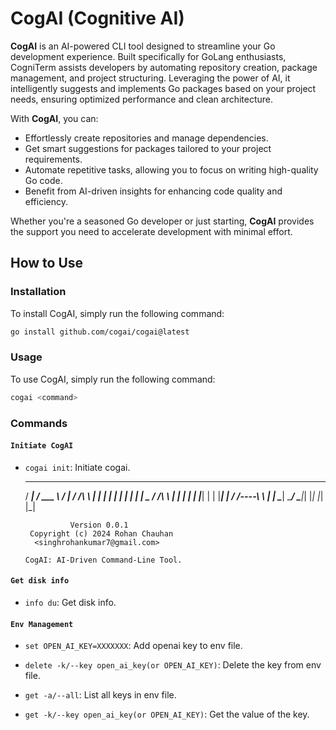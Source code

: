 # CogAI (Cognitive AI)

**CogAI** is an AI-powered CLI tool designed to streamline your Go development experience. Built specifically for GoLang enthusiasts, CogniTerm assists developers by automating repository creation, package management, and project structuring. Leveraging the power of AI, it intelligently suggests and implements Go packages based on your project needs, ensuring optimized performance and clean architecture.

With **CogAI**, you can:

- Effortlessly create repositories and manage dependencies.
- Get smart suggestions for packages tailored to your project requirements.
- Automate repetitive tasks, allowing you to focus on writing high-quality Go code.
- Benefit from AI-driven insights for enhancing code quality and efficiency.

Whether you're a seasoned Go developer or just starting, **CogAI** provides the support you need to accelerate development with minimal effort.

## How to Use

### Installation

To install CogAI, simply run the following command:

```bash
go install github.com/cogai/cogai@latest
```

### Usage

To use CogAI, simply run the following command:

```bash
cogai <command>
```

### Commands

#### `Initiate CogAI`

- `cogai init`: Initiate cogai.

   ____    _____     ______       ____      ___
  / ___|  / ___ \   / _____|     / /\ \     | |
 | |     | |   | | | |    _     / /__\ \    | |
 | |___  | |___| | | |___| |   / /----\ \   | |
  \____|  \_____/   \____|_|  |_|      |_|  |_|

                Version 0.0.1
       Copyright (c) 2024 Rohan Chauhan
        <singhrohankumar7@gmail.com>

      CogAI: AI-Driven Command-Line Tool.


#### `Get disk info`

- `info du`: Get disk info.

#### `Env Management`

- `set OPEN_AI_KEY=XXXXXXX`: Add openai key to env file.
- `delete -k/--key open_ai_key(or OPEN_AI_KEY)`: Delete the key from env file.

- `get -a/--all`: List all keys in env file.
- `get -k/--key open_ai_key(or OPEN_AI_KEY)`: Get the value of the key.
